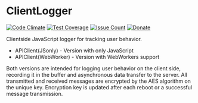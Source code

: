 # ClientLogger

[![Code Climate](https://codeclimate.com/github/CrazySquirrel/CSProtected/badges/gpa.svg)](https://codeclimate.com/github/CrazySquirrel/CSProtected)
[![Test Coverage](https://codeclimate.com/github/CrazySquirrel/CSProtected/badges/coverage.svg)](https://codeclimate.com/github/CrazySquirrel/CSProtected/coverage)
[![Issue Count](https://codeclimate.com/github/CrazySquirrel/CSProtected/badges/issue_count.svg)](https://codeclimate.com/github/CrazySquirrel/CSProtected)
[![Donate](https://img.shields.io/badge/donate-%E2%99%A5-red.svg)](http://crazysquirrel.ru/support/)

Clientside JavaScript logger for tracking user behavior.

* APIClient(JSonly) - Version with only JavaScript
* APIClient(WebWorker) - Version with WebWorkers support

Both versions are intended for logging user behavior on the client side, recording it in the buffer and asynchronous data transfer to the server. All transmitted and received messages are encrypted by the AES algorithm on the unique key. Encryption key is updated after each reboot or a successful message transmission.